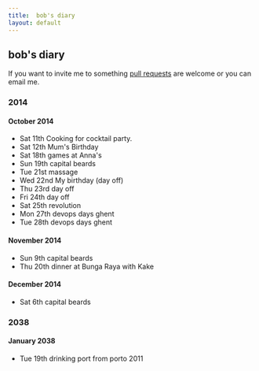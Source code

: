 ```yaml
---
title:  bob's diary
layout: default
---
```

## bob's diary ##

If you want to invite me to something [pull requests](https://github.com/rjw1/randomness.org.uk/blob/master/diary/index.md)
are welcome or you can email me.

### 2014 ###

#### October 2014 ####

* Sat 11th Cooking for cocktail party.
* Sat 12th Mum's Birthday
* Sat 18th games at Anna's
* Sun 19th capital beards
* Tue 21st massage
* Wed 22nd My birthday (day off)
* Thu 23rd day off
* Fri 24th day off
* Sat 25th revolution
* Mon 27th devops days ghent
* Tue 28th devops days ghent

#### November 2014 ####

* Sun 9th capital beards
* Thu 20th dinner at Bunga Raya with Kake

#### December 2014 ####

* Sat 6th capital beards


### 2038 ###

#### January 2038 ####

* Tue 19th drinking port from porto 2011

